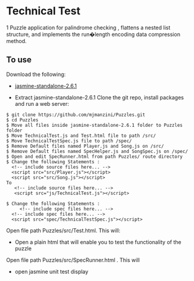 # Technical Test

1 Puzzle application for palindrome checking , flattens a nested list structure, and implements the run�length encoding data compression method.

## To use

Download the following:

* [jasmine-standalone-2.6.1](https://github.com/jasmine/jasmine/releases)
- Extract jasmine-standalone-2.6.1 
Clone the git repo, install packages and run a web server:

```
$ git clone https://github.com/mjmanzini/Puzzles.git
$ cd Puzzles 
$ Move all files inside jasmine-standalone-2.6.1 folder to Puzzles folder 
$ Move TechnicalTest.js and Test.html file to path /src/
$ Move TechnicalTestSpec.js file to path /spec/
$ Remove Default files named Player.js and Song.js on /src/
$ Remove Default files named SpecHelper.js and SongSpec.js on /spec/
$ Open and edit SpecRunner.html from path Puzzles/ route directory 
$ Change the following Statements :
  <!-- include source files here... -->
  <script src="src/Player.js"></script>
  <script src="src/Song.js"></script>
To
   <!-- include source files here... -->
   <script src="js/TechnicalTest.js"></script>
   
$ Change the following Statements :  
     <!-- include spec files here... -->
  <!-- include spec files here... -->
  <script src="spec/TechnicalTestSpec.js"></script>
```

Open file path Puzzles/src/Test.html. This will:

* Open a plain html that will enable you to test the functionality of the puzzle

Open file path Puzzles/src/SpecRunner.html . This will

*	open jasmine unit test display 

